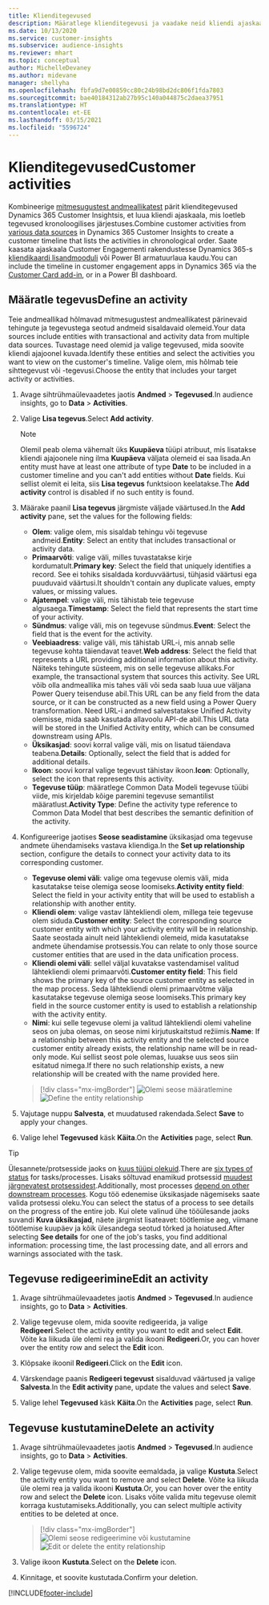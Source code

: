 ```yaml
---
title: Klienditegevused
description: Määratlege klienditegevusi ja vaadake neid kliendi ajaskaalal.
ms.date: 10/13/2020
ms.service: customer-insights
ms.subservice: audience-insights
ms.reviewer: mhart
ms.topic: conceptual
author: MichelleDevaney
ms.author: midevane
manager: shellyha
ms.openlocfilehash: fbfa9d7e00859cc80c24b98bd2dc806f1fda7803
ms.sourcegitcommit: bae40184312ab27b95c140a044875c2daea37951
ms.translationtype: HT
ms.contentlocale: et-EE
ms.lasthandoff: 03/15/2021
ms.locfileid: "5596724"
---
```

# <a name="customer-activities"></a><span data-ttu-id="0b95d-103">Klienditegevused</span><span class="sxs-lookup"><span data-stu-id="0b95d-103">Customer activities</span></span>

<span data-ttu-id="0b95d-104">Kombineerige [mitmesugustest andmeallikatest](data-sources.md) pärit klienditegevused Dynamics 365 Customer Insightsis, et luua kliendi ajaskaala, mis loetleb tegevused kronoloogilises järjestuses.</span><span class="sxs-lookup"><span data-stu-id="0b95d-104">Combine customer activities from [various data sources](data-sources.md) in Dynamics 365 Customer Insights to create a customer timeline that lists the activities in chronological order.</span></span> <span data-ttu-id="0b95d-105">Saate kaasata ajaskaala Customer Engagementi rakendustesse Dynamics 365-s [kliendikaardi lisandmooduli](customer-card-add-in.md) või Power BI armatuurlaua kaudu.</span><span class="sxs-lookup"><span data-stu-id="0b95d-105">You can include the timeline in customer engagement apps in Dynamics 365 via the [Customer Card add-in](customer-card-add-in.md), or in a Power BI dashboard.</span></span>

## <a name="define-an-activity"></a><span data-ttu-id="0b95d-106">Määratle tegevus</span><span class="sxs-lookup"><span data-stu-id="0b95d-106">Define an activity</span></span>

<span data-ttu-id="0b95d-107">Teie andmeallikad hõlmavad mitmesugustest andmeallikatest pärinevaid tehingute ja tegevustega seotud andmeid sisaldavaid olemeid.</span><span class="sxs-lookup"><span data-stu-id="0b95d-107">Your data sources include entities with transactional and activity data from multiple data sources.</span></span> <span data-ttu-id="0b95d-108">Tuvastage need olemid ja valige tegevused, mida soovite kliendi ajajoonel kuvada.</span><span class="sxs-lookup"><span data-stu-id="0b95d-108">Identify these entities and select the activities you want to view on the customer's timeline.</span></span> <span data-ttu-id="0b95d-109">Valige olem, mis hõlmab teie sihttegevust või -tegevusi.</span><span class="sxs-lookup"><span data-stu-id="0b95d-109">Choose the entity that includes your target activity or activities.</span></span>

1. <span data-ttu-id="0b95d-110">Avage sihtrühmaülevaadetes jaotis **Andmed** > **Tegevused**.</span><span class="sxs-lookup"><span data-stu-id="0b95d-110">In audience insights, go to **Data** > **Activities**.</span></span>

1. <span data-ttu-id="0b95d-111">Valige **Lisa tegevus**.</span><span class="sxs-lookup"><span data-stu-id="0b95d-111">Select **Add activity**.</span></span>

   > [!NOTE]
   > <span data-ttu-id="0b95d-112">Olemil peab olema vähemalt üks **Kuupäeva** tüüpi atribuut, mis lisatakse kliendi ajajoonele ning ilma **Kuupäeva** väljata olemeid ei saa lisada.</span><span class="sxs-lookup"><span data-stu-id="0b95d-112">An entity must have at least one attribute of type **Date** to be included in a customer timeline and you can't add entities without **Date** fields.</span></span> <span data-ttu-id="0b95d-113">Kui sellist olemit ei leita, siis **Lisa tegevus** funktsioon keelatakse.</span><span class="sxs-lookup"><span data-stu-id="0b95d-113">The **Add activity** control is disabled if no such entity is found.</span></span>

1. <span data-ttu-id="0b95d-114">Määrake paanil **Lisa tegevus** järgmiste väljade väärtused.</span><span class="sxs-lookup"><span data-stu-id="0b95d-114">In the **Add activity** pane, set the values for the following fields:</span></span>

   - <span data-ttu-id="0b95d-115">**Olem**: valige olem, mis sisaldab tehingu või tegevuse andmeid.</span><span class="sxs-lookup"><span data-stu-id="0b95d-115">**Entity**: Select an entity that includes transactional or activity data.</span></span>
   - <span data-ttu-id="0b95d-116">**Primaarvõti**: valige väli, milles tuvastatakse kirje kordumatult.</span><span class="sxs-lookup"><span data-stu-id="0b95d-116">**Primary key**: Select the field that uniquely identifies a record.</span></span> <span data-ttu-id="0b95d-117">See ei tohiks sisaldada korduvväärtusi, tühjasid väärtusi ega puuduvaid väärtusi.</span><span class="sxs-lookup"><span data-stu-id="0b95d-117">It shouldn't contain any duplicate values, empty values, or missing values.</span></span>
   - <span data-ttu-id="0b95d-118">**Ajatempel**: valige väli, mis tähistab teie tegevuse algusaega.</span><span class="sxs-lookup"><span data-stu-id="0b95d-118">**Timestamp**: Select the field that represents the start time of your activity.</span></span>
   - <span data-ttu-id="0b95d-119">**Sündmus**: valige väli, mis on tegevuse sündmus.</span><span class="sxs-lookup"><span data-stu-id="0b95d-119">**Event**: Select the field that is the event for the activity.</span></span>
   - <span data-ttu-id="0b95d-120">**Veebiaadress**: valige väli, mis tähistab URL-i, mis annab selle tegevuse kohta täiendavat teavet.</span><span class="sxs-lookup"><span data-stu-id="0b95d-120">**Web address**: Select the field that represents a URL providing additional information about this activity.</span></span> <span data-ttu-id="0b95d-121">Näiteks tehingute süsteem, mis on selle tegevuse allikaks.</span><span class="sxs-lookup"><span data-stu-id="0b95d-121">For example, the transactional system that sources this activity.</span></span> <span data-ttu-id="0b95d-122">See URL võib olla andmeallika mis tahes väli või seda saab luua uue väljana Power Query teisenduse abil.</span><span class="sxs-lookup"><span data-stu-id="0b95d-122">This URL can be any field from the data source, or it can be constructed as a new field using a Power Query transformation.</span></span> <span data-ttu-id="0b95d-123">Need URL-i andmed salvestatakse Unified Activity olemisse, mida saab kasutada allavoolu API-de abil.</span><span class="sxs-lookup"><span data-stu-id="0b95d-123">This URL data will be stored in the Unified Activity entity, which can be consumed downstream using APIs.</span></span>
   - <span data-ttu-id="0b95d-124">**Üksikasjad**: soovi korral valige väli, mis on lisatud täiendava teabena.</span><span class="sxs-lookup"><span data-stu-id="0b95d-124">**Details**: Optionally, select the field that is added for additional details.</span></span>
   - <span data-ttu-id="0b95d-125">**Ikoon**: soovi korral valige tegevust tähistav ikoon.</span><span class="sxs-lookup"><span data-stu-id="0b95d-125">**Icon**: Optionally, select the icon that represents this activity.</span></span>
   - <span data-ttu-id="0b95d-126">**Tegevuse tüüp**: määratlege Common Data Modeli tegevuse tüübi viide, mis kirjeldab kõige paremini tegevuse semantilist määratlust.</span><span class="sxs-lookup"><span data-stu-id="0b95d-126">**Activity Type**: Define the activity type reference to Common Data Model that best describes the semantic definition of the activity.</span></span>

1. <span data-ttu-id="0b95d-127">Konfigureerige jaotises **Seose seadistamine** üksikasjad oma tegevuse andmete ühendamiseks vastava kliendiga.</span><span class="sxs-lookup"><span data-stu-id="0b95d-127">In the **Set up relationship** section, configure the details to connect your activity data to its corresponding customer.</span></span>

    - <span data-ttu-id="0b95d-128">**Tegevuse olemi väli**: valige oma tegevuse olemis väli, mida kasutatakse teise olemiga seose loomiseks.</span><span class="sxs-lookup"><span data-stu-id="0b95d-128">**Activity entity field**: Select the field in your activity entity that will be used to establish a relationship with another entity.</span></span>
    - <span data-ttu-id="0b95d-129">**Kliendi olem**: valige vastav lähtekliendi olem, millega teie tegevuse olem siduda.</span><span class="sxs-lookup"><span data-stu-id="0b95d-129">**Customer entity**: Select the corresponding source customer entity with which your activity entity will be in relationship.</span></span> <span data-ttu-id="0b95d-130">Saate seostada ainult neid lähtekliendi olemeid, mida kasutatakse andmete ühendamise protsessis.</span><span class="sxs-lookup"><span data-stu-id="0b95d-130">You can relate to only those source customer entities that are used in the data unification process.</span></span>
    - <span data-ttu-id="0b95d-131">**Kliendi olemi väli**: sellel väljal kuvatakse vastendamisel valitud lähtekliendi olemi primaarvõti.</span><span class="sxs-lookup"><span data-stu-id="0b95d-131">**Customer entity field**: This field shows the primary key of the source customer entity as selected in the map process.</span></span> <span data-ttu-id="0b95d-132">Seda lähtekliendi olemi primaarvõtme välja kasutatakse tegevuse olemiga seose loomiseks.</span><span class="sxs-lookup"><span data-stu-id="0b95d-132">This primary key field in the source customer entity is used to establish a relationship with the activity entity.</span></span>
    - <span data-ttu-id="0b95d-133">**Nimi**: kui selle tegevuse olemi ja valitud lähtekliendi olemi vaheline seos on juba olemas, on seose nimi kirjutuskaitstud režiimis.</span><span class="sxs-lookup"><span data-stu-id="0b95d-133">**Name**: If a relationship between this activity entity and the selected source customer entity already exists, the relationship name will be in read-only mode.</span></span> <span data-ttu-id="0b95d-134">Kui sellist seost pole olemas, luuakse uus seos siin esitatud nimega.</span><span class="sxs-lookup"><span data-stu-id="0b95d-134">If there no such relationship exists, a new relationship will be created with the name provided here.</span></span>
   
   > [!div class="mx-imgBorder"]
   > <span data-ttu-id="0b95d-135">![Olemi seose määratlemine](media/activities-entities-define.png "Olemi seose määratlemine")</span><span class="sxs-lookup"><span data-stu-id="0b95d-135">![Define the entity relationship](media/activities-entities-define.png "Define the entity relationship")</span></span>

1. <span data-ttu-id="0b95d-136">Vajutage nuppu **Salvesta**, et muudatused rakendada.</span><span class="sxs-lookup"><span data-stu-id="0b95d-136">Select **Save** to apply your changes.</span></span>

1. <span data-ttu-id="0b95d-137">Valige lehel **Tegevused** käsk **Käita**.</span><span class="sxs-lookup"><span data-stu-id="0b95d-137">On the **Activities** page, select **Run**.</span></span>

> [!TIP]
> <span data-ttu-id="0b95d-138">Ülesannete/protsesside jaoks on [kuus tüüpi olekuid](system.md#status-types).</span><span class="sxs-lookup"><span data-stu-id="0b95d-138">There are [six types of status](system.md#status-types) for tasks/processes.</span></span> <span data-ttu-id="0b95d-139">Lisaks sõltuvad enamikud protsessid [muudest järgnevatest protsessidest](system.md#refresh-policies).</span><span class="sxs-lookup"><span data-stu-id="0b95d-139">Additionally, most processes [depend on other downstream processes](system.md#refresh-policies).</span></span> <span data-ttu-id="0b95d-140">Kogu töö edenemise üksikasjade nägemiseks saate valida protsessi oleku.</span><span class="sxs-lookup"><span data-stu-id="0b95d-140">You can select the status of a process to see details on the progress of the entire job.</span></span> <span data-ttu-id="0b95d-141">Kui olete valinud ühe tööülesande jaoks suvandi **Kuva üksikasjad**, näete järgmist lisateavet: töötlemise aeg, viimane töötlemise kuupäev ja kõik ülesandega seotud tõrked ja hoiatused.</span><span class="sxs-lookup"><span data-stu-id="0b95d-141">After selecting **See details** for one of the job's tasks, you find additional information: processing time, the last processing date, and all errors and warnings associated with the task.</span></span>

## <a name="edit-an-activity"></a><span data-ttu-id="0b95d-142">Tegevuse redigeerimine</span><span class="sxs-lookup"><span data-stu-id="0b95d-142">Edit an activity</span></span>

1. <span data-ttu-id="0b95d-143">Avage sihtrühmaülevaadetes jaotis **Andmed** > **Tegevused**.</span><span class="sxs-lookup"><span data-stu-id="0b95d-143">In audience insights, go to **Data** > **Activities**.</span></span>

2. <span data-ttu-id="0b95d-144">Valige tegevuse olem, mida soovite redigeerida, ja valige **Redigeeri**.</span><span class="sxs-lookup"><span data-stu-id="0b95d-144">Select the activity entity you want to edit and select **Edit**.</span></span> <span data-ttu-id="0b95d-145">Võite ka liikuda üle olemi rea ja valida ikooni **Redigeeri**.</span><span class="sxs-lookup"><span data-stu-id="0b95d-145">Or, you can hover over the entity row and select the **Edit** icon.</span></span>

3. <span data-ttu-id="0b95d-146">Klõpsake ikoonil **Redigeeri**.</span><span class="sxs-lookup"><span data-stu-id="0b95d-146">Click on the **Edit** icon.</span></span>

4. <span data-ttu-id="0b95d-147">Värskendage paanis **Redigeeri tegevust** sisalduvad väärtused ja valige **Salvesta**.</span><span class="sxs-lookup"><span data-stu-id="0b95d-147">In the **Edit activity** pane, update the values and select **Save**.</span></span>

5. <span data-ttu-id="0b95d-148">Valige lehel **Tegevused** käsk **Käita**.</span><span class="sxs-lookup"><span data-stu-id="0b95d-148">On the **Activities** page, select **Run**.</span></span>

## <a name="delete-an-activity"></a><span data-ttu-id="0b95d-149">Tegevuse kustutamine</span><span class="sxs-lookup"><span data-stu-id="0b95d-149">Delete an activity</span></span>

1. <span data-ttu-id="0b95d-150">Avage sihtrühmaülevaadetes jaotis **Andmed** > **Tegevused**.</span><span class="sxs-lookup"><span data-stu-id="0b95d-150">In audience insights, go to **Data** > **Activities**.</span></span>

2. <span data-ttu-id="0b95d-151">Valige tegevuse olem, mida soovite eemaldada, ja valige **Kustuta**.</span><span class="sxs-lookup"><span data-stu-id="0b95d-151">Select the activity entity you want to remove and select **Delete**.</span></span> <span data-ttu-id="0b95d-152">Võite ka liikuda üle olemi rea ja valida ikooni **Kustuta**.</span><span class="sxs-lookup"><span data-stu-id="0b95d-152">Or, you can hover over the entity row and select the **Delete** icon.</span></span> <span data-ttu-id="0b95d-153">Lisaks võite valida mitu tegevuse olemit korraga kustutamiseks.</span><span class="sxs-lookup"><span data-stu-id="0b95d-153">Additionally, you can select multiple activity entities to be deleted at once.</span></span>
   > [!div class="mx-imgBorder"]
   > <span data-ttu-id="0b95d-154">![Olemi seose redigeerimine või kustutamine](media/activities-entities-edit-delete.png "Olemi seose redigeerimine või kustutamine")</span><span class="sxs-lookup"><span data-stu-id="0b95d-154">![Edit or delete the entity relationship](media/activities-entities-edit-delete.png "Edit or delete the entity relationship")</span></span>

3. <span data-ttu-id="0b95d-155">Valige ikoon **Kustuta**.</span><span class="sxs-lookup"><span data-stu-id="0b95d-155">Select on the **Delete** icon.</span></span>

4. <span data-ttu-id="0b95d-156">Kinnitage, et soovite kustutada.</span><span class="sxs-lookup"><span data-stu-id="0b95d-156">Confirm your deletion.</span></span>


[!INCLUDE[footer-include](../includes/footer-banner.md)]